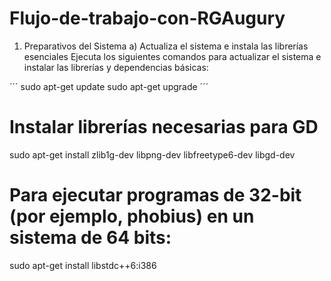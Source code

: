 # Flujo-de-trabajo-con-RGAugury

1. Preparativos del Sistema
a) Actualiza el sistema e instala las librerías esenciales
Ejecuta los siguientes comandos para actualizar el sistema e instalar las librerías y dependencias básicas:

´´´
sudo apt-get update
sudo apt-get upgrade
´´´

# Instalar librerías necesarias para GD
sudo apt-get install zlib1g-dev libpng-dev libfreetype6-dev libgd-dev

# Para ejecutar programas de 32-bit (por ejemplo, phobius) en un sistema de 64 bits:
sudo apt-get install libstdc++6:i386
